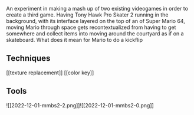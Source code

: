 An experiment in making a mash up of two existing videogames in order to create a third game. Having Tony Hawk Pro Skater 2 running in the background, with its interface layered on the top of an of Super Mario 64, moving Mario through space gets recontextualized from having to get somewhere and collect items into moving around the courtyard as if on a skateboard. What does it mean for Mario to do a kickflip


## Techniques
[[texture replacement]]
[[color key]]

## Tools

![[2022-12-01-mmbs2-2.png]]![[2022-12-01-mmbs2-0.png]]

